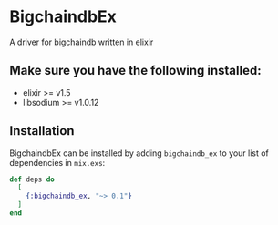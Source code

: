 # BigchaindbEx

A driver for bigchaindb written in elixir

## Make sure you have the following installed:
  * elixir >= v1.5
  * libsodium >= v1.0.12

## Installation

BigchaindbEx can be installed
by adding `bigchaindb_ex` to your list of dependencies in `mix.exs`:

```elixir
def deps do
  [
    {:bigchaindb_ex, "~> 0.1"}
  ]
end
```

